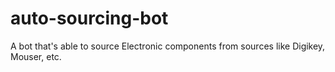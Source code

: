# auto-sourcing-bot
A bot that's able to source Electronic components from sources like Digikey, Mouser, etc.
